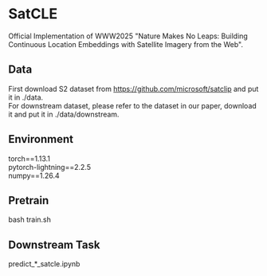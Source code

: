 # SatCLE
Official Implementation of WWW2025 "Nature Makes No Leaps: Building Continuous Location Embeddings with Satellite Imagery from the Web".

## Data
First download S2 dataset from https://github.com/microsoft/satclip and put it in ./data. \
For downstream dataset, please refer to the dataset in our paper, download it and put it in ./data/downstream.

## Environment

torch==1.13.1 \
pytorch-lightning==2.2.5 \
numpy==1.26.4


## Pretrain
bash train.sh

## Downstream Task
predict_*_satcle.ipynb